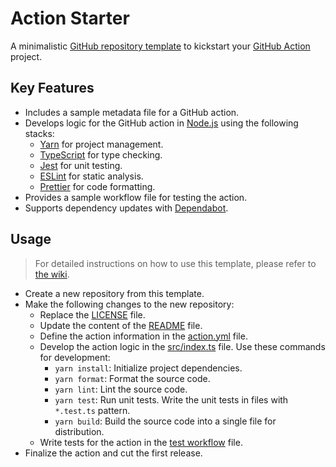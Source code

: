 <!-- Clear the content of this file and replace it with the description of your project. -->
<!-- Learn more: https://docs.github.com/en/repositories/managing-your-repositorys-settings-and-features/customizing-your-repository/about-readmes -->

# Action Starter

A minimalistic [GitHub repository template](https://docs.github.com/en/repositories/creating-and-managing-repositories/creating-a-repository-from-a-template) to kickstart your [GitHub Action](https://github.com/features/actions) project.

## Key Features

- Includes a sample metadata file for a GitHub action.
- Develops logic for the GitHub action in [Node.js](https://nodejs.org/en) using the following stacks:
  - [Yarn](https://yarnpkg.com/) for project management.
  - [TypeScript](https://www.typescriptlang.org/) for type checking.
  - [Jest](https://jestjs.io/) for unit testing.
  - [ESLint](https://eslint.org/) for static analysis.
  - [Prettier](https://prettier.io/) for code formatting.
- Provides a sample workflow file for testing the action.
- Supports dependency updates with [Dependabot](https://docs.github.com/en/code-security/dependabot).

## Usage

> For detailed instructions on how to use this template, please refer to [the wiki](https://github.com/threeal/action-starter/wiki).

- Create a new repository from this template.
- Make the following changes to the new repository:
  - Replace the [LICENSE](LICENSE) file.
  - Update the content of the [README](README.md) file.
  - Define the action information in the [action.yml](action.yml) file.
  - Develop the action logic in the [src/index.ts](src/index.ts) file. Use these commands for development:
    - `yarn install`: Initialize project dependencies.
    - `yarn format`: Format the source code.
    - `yarn lint`: Lint the source code.
    - `yarn test`: Run unit tests. Write the unit tests in files with `*.test.ts` pattern.
    - `yarn build`: Build the source code into a single file for distribution.
  - Write tests for the action in the [test workflow](.github/workflows/test.yaml) file.
- Finalize the action and cut the first release.
